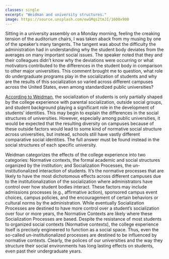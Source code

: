 ```yaml
---
classes: single
excerpt: "Weidman and university structures."
image: https://source.unsplash.com/ewGMqs2tmJI/1600x900
---
```


Sitting in a university assembly on a Monday morning, feeling the creaking tension of the auditorium chairs, I was taken aback from my musing by one of the speaker’s many tangents. The tangent was about the difficulty the administration had in understanding why the student body deviates from the averages on many important social issues. The speaker noted that they and their colleagues didn’t know why the deviations were occurring or what motivators contributed to the differences in the student body in comparison to other major universities. This comment brought me to question, what role do undergraduate programs play in the socialization of students and why are the results of this socialization so varied across different campuses across the United States, even among standardized public universities?

[According to Weidman](https://www.researchgate.net/publication/305395597_The_Weidman_Model_of_Undergraduate_Socialization_Continuity_and_Change), the socialization of students is only partially shaped by the college experience with parental socialization, outside social groups, and student background playing a significant role in the development of students’ identities. This may begin to explain the differences in the social structures of universities. However, especially among public universities, it would be expected that the resulting diversity on campuses because of these outside factors would lead to some kind of normative social structure across universities, but instead, schools still have vastly different comparative social identities. The full answer must be found instead in the social structures of each specific university.

Weidman categorizes the effects of the college experience into two categories: Normative contexts, the formal academic and social structures organized by the institution; and Socialization Processes, the un-institutionalized interaction of students. It’s the normative processes that are likely to have the most dichotomous effects across different campuses due to the institutionalization of the socialization where administrators have control over how student bodies interact. These factors may include admissions processes (e.g., affirmative action), sponsored campus event choices, campus policies, and the encouragement of certain behaviors or cultural norms by the administration. While eventually Socialization Processes are destined to have more control over a student’s socialization over four or more years, the Normative Contexts are likely where these Socialization Processes are based. Despite the resistance of most students to organized social contexts (Normative contexts), the college experience itself is precisely engineered to function as a social space. Thus, even the so-called un-institutionalized processes are destined to be influenced by normative contexts.
Clearly, the polices of our universities and the way they structure their social environments has long lasting effects on students, even past their undergraduate years.
